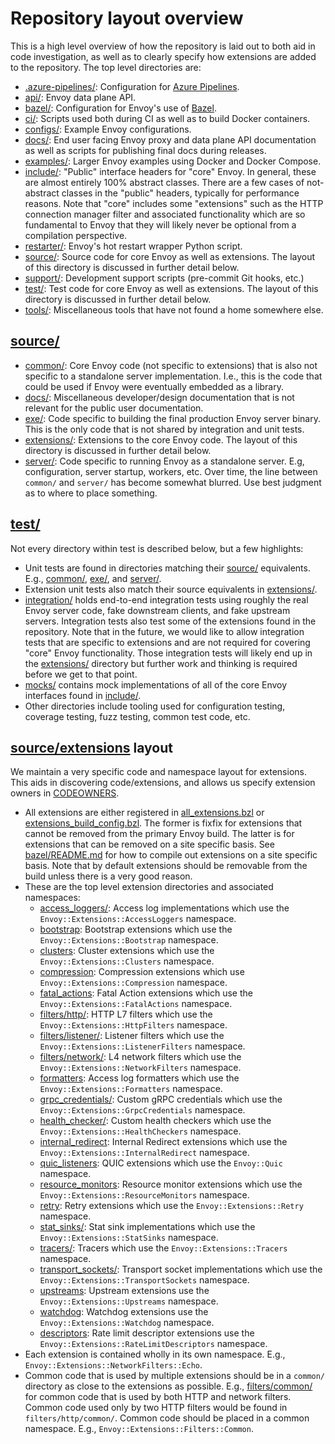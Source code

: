 # Repository layout overview

This is a high level overview of how the repository is laid out to both aid in code investigation,
as well as to clearly specify how extensions are added to the repository. The top level directories
are:

* [.azure-pipelines/](.azure-pipelines/): Configuration for
[Azure Pipelines](https://azure.microsoft.com/en-us/services/devops/pipelines/).
* [api/](api/): Envoy data plane API.
* [bazel/](bazel/): Configuration for Envoy's use of [Bazel](https://bazel.build/).
* [ci/](ci/): Scripts used both during CI as well as to build Docker containers.
* [configs/](configs/): Example Envoy configurations.
* [docs/](docs/): End user facing Envoy proxy and data plane API documentation as well as scripts
  for publishing final docs during releases.
* [examples/](examples/): Larger Envoy examples using Docker and Docker Compose.
* [include/](include/): "Public" interface headers for "core" Envoy. In general,
  these are almost entirely 100% abstract classes. There are a few cases of not-abstract classes in
  the "public" headers, typically for performance reasons. Note that "core" includes some
  "extensions" such as the HTTP connection manager filter and associated functionality which are
  so fundamental to Envoy that they will likely never be optional from a compilation perspective.
* [restarter/](restarter/): Envoy's hot restart wrapper Python script.
* [source/](source/): Source code for core Envoy as well as extensions. The layout of this directory
  is discussed in further detail below.
* [support/](support/): Development support scripts (pre-commit Git hooks, etc.)
* [test/](test/): Test code for core Envoy as well as extensions. The layout of this directory is
  discussed in further detail below.
* [tools/](tools/): Miscellaneous tools that have not found a home somewhere else.

## [source/](source/)

* [common/](source/common/): Core Envoy code (not specific to extensions) that is also not
  specific to a standalone server implementation. I.e., this is the code that could be used if Envoy
  were eventually embedded as a library.
* [docs/](source/docs/): Miscellaneous developer/design documentation that is not relevant for
  the public user documentation.
* [exe/](source/exe/): Code specific to building the final production Envoy server binary. This is
  the only code that is not shared by integration and unit tests.
* [extensions/](source/extensions/): Extensions to the core Envoy code. The layout of this
  directory is discussed in further detail below.
* [server/](source/server/): Code specific to running Envoy as a standalone server. E.g,
  configuration, server startup, workers, etc. Over time, the line between `common/` and `server/`
  has become somewhat blurred. Use best judgment as to where to place something.

## [test/](test/)

Not every directory within test is described below, but a few highlights:

* Unit tests are found in directories matching their [source/](source/) equivalents. E.g.,
  [common/](test/common/), [exe/](test/exe/), and [server/](test/server/).
* Extension unit tests also match their source equivalents in [extensions/](test/extensions/).
* [integration/](test/integration/) holds end-to-end integration tests using roughly the real
  Envoy server code, fake downstream clients, and fake upstream servers. Integration tests also
  test some of the extensions found in the repository. Note that in the future, we would like to
  allow integration tests that are specific to extensions and are not required for covering
  "core" Envoy functionality. Those integration tests will likely end up in the
  [extensions/](test/extensions/) directory but further work and thinking is required before
  we get to that point.
* [mocks/](test/mocks/) contains mock implementations of all of the core Envoy interfaces found in
  [include/](include/).
* Other directories include tooling used for configuration testing, coverage testing, fuzz testing,
  common test code, etc.

## [source/extensions](source/extensions/) layout

We maintain a very specific code and namespace layout for extensions. This aids in discovering
code/extensions, and allows us specify extension owners in [CODEOWNERS](CODEOWNERS).


* All extensions are either registered in [all_extensions.bzl](all_extensions.bzl)
  or [extensions_build_config.bzl](extensions_build_config.bzl). The former is fixfix
  for extensions that cannot be removed from the primary Envoy build. The latter is for extensions
  that can be removed on a site specific basis. See [bazel/README.md](bazel/README.md) for how to
  compile out extensions on a site specific basis. Note that by default extensions should be
  removable from the build unless there is a very good reason.
* These are the top level extension directories and associated namespaces:
  * [access_loggers/](/source/extensions/access_loggers): Access log implementations which use
    the `Envoy::Extensions::AccessLoggers` namespace.
  * [bootstrap](/source/extensions/bootstrap): Bootstrap extensions which use
    the `Envoy::Extensions::Bootstrap` namespace.
  * [clusters](/source/extensions/clusters): Cluster extensions which use the
    `Envoy::Extensions::Clusters` namespace.
  * [compression](/source/extensions/compression): Compression extensions
    which use `Envoy::Extensions::Compression` namespace.
  * [fatal_actions](/source/extensions/fatal_actions): Fatal Action extensions
    which use the `Envoy::Extensions::FatalActions` namespace.
  * [filters/http/](/source/extensions/filters/http): HTTP L7 filters which use the
    `Envoy::Extensions::HttpFilters` namespace.
  * [filters/listener/](/source/extensions/filters/listener): Listener filters which use the
    `Envoy::Extensions::ListenerFilters` namespace.
  * [filters/network/](/source/extensions/filters/network): L4 network filters which use the
    `Envoy::Extensions::NetworkFilters` namespace.
  * [formatters](/source/extensions/formatters): Access log formatters which use the
    `Envoy::Extensions::Formatters` namespace.
  * [grpc_credentials/](/source/extensions/grpc_credentials): Custom gRPC credentials which use the
    `Envoy::Extensions::GrpcCredentials` namespace.
  * [health_checker/](/source/extensions/health_checker): Custom health checkers which use the
    `Envoy::Extensions::HealthCheckers` namespace.
  * [internal_redirect](/source/extensions/internal_redirect): Internal Redirect
    extensions which use the `Envoy::Extensions::InternalRedirect` namespace.
  * [quic_listeners](/source/extensions/quic_listeners): QUIC extensions which
    use the `Envoy::Quic` namespace.
  * [resource_monitors](/source/extensions/resource_monitors): Resource monitor
    extensions which use the `Envoy::Extensions::ResourceMonitors` namespace.
  * [retry](/source/extensions/retry): Retry extensions which use the
    `Envoy::Extensions::Retry` namespace.
  * [stat_sinks/](/source/extensions/stat_sinks): Stat sink implementations which use the
    `Envoy::Extensions::StatSinks` namespace.
  * [tracers/](/source/extensions/tracers): Tracers which use the
    `Envoy::Extensions::Tracers` namespace.
  * [transport_sockets/](/source/extensions/transport_sockets): Transport socket implementations
    which use the `Envoy::Extensions::TransportSockets` namespace.
  * [upstreams](/source/extensions/upstreams): Upstream extensions use the
    `Envoy::Extensions::Upstreams` namespace.
  * [watchdog](/source/extensions/watchdog): Watchdog extensions use the
    `Envoy::Extensions::Watchdog` namespace.
  * [descriptors](/source/extensions/rate_limit_descriptors): Rate limit
    descriptor extensions use the `Envoy::Extensions::RateLimitDescriptors`
    namespace.
* Each extension is contained wholly in its own namespace. E.g.,
  `Envoy::Extensions::NetworkFilters::Echo`.
* Common code that is used by multiple extensions should be in a `common/` directory as close to
  the extensions as possible. E.g., [filters/common/](/source/extensions/filters/common) for common
  code that is used by both HTTP and network filters. Common code used only by two HTTP filters
  would be found in `filters/http/common/`. Common code should be placed in a common namespace.
  E.g., `Envoy::Extensions::Filters::Common`.
